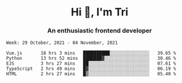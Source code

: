 <h1 align="center">Hi 👋, I'm Tri</h1>
<h3 align="center">An enthusiastic frontend developer</h3>

<!--START_SECTION:waka-->
```text
Week: 29 October, 2021 - 04 November, 2021

Vue.js       18 hrs 3 mins   ██████████░░░░░░░░░░░░░░░   39.65 % 
Python       13 hrs 52 mins  ███████▓░░░░░░░░░░░░░░░░░   30.46 % 
EJS          3 hrs 27 mins   ██░░░░░░░░░░░░░░░░░░░░░░░   07.61 % 
TypeScript   2 hrs 49 mins   █▓░░░░░░░░░░░░░░░░░░░░░░░   06.19 % 
HTML         2 hrs 27 mins   █▒░░░░░░░░░░░░░░░░░░░░░░░   05.40 % 
```
<!--END_SECTION:waka-->
